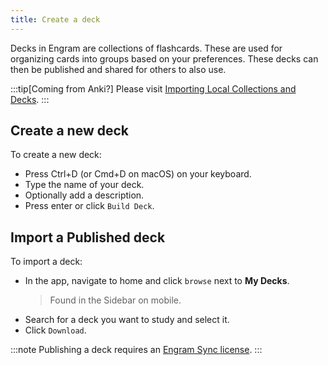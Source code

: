 ```yaml
---
title: Create a deck
---
```


Decks in Engram are collections of flashcards. These are used for organizing cards into groups based on your preferences. These decks can then be published and shared for others to also use.

:::tip[Coming from Anki?]
Please visit [Importing Local Collections and Decks](/import/importing-local-collections).
:::

Create a new deck
---
To create a new deck:
- Press Ctrl+D (or Cmd+D on macOS) on your keyboard.
- Type the name of your deck.
- Optionally add a description.
- Press enter or click `Build Deck`.

Import a Published deck
---
To import a deck:
- In the app, navigate to home and click `browse` next to **My Decks**.
    > Found in the Sidebar on mobile.
- Search for a deck you want to study and select it.
- Click `Download`.

:::note
Publishing a deck requires an [Engram Sync license](/sync).
:::